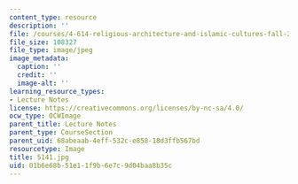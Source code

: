 ```yaml
---
content_type: resource
description: ''
file: /courses/4-614-religious-architecture-and-islamic-cultures-fall-2002/01b6e68b51e11f9b6e7c9d04baa8b35c_5141.jpg
file_size: 108327
file_type: image/jpeg
image_metadata:
  caption: ''
  credit: ''
  image-alt: ''
learning_resource_types:
- Lecture Notes
license: https://creativecommons.org/licenses/by-nc-sa/4.0/
ocw_type: OCWImage
parent_title: Lecture Notes
parent_type: CourseSection
parent_uid: 68abeaab-4eff-532c-e858-18d3ffb567bd
resourcetype: Image
title: 5141.jpg
uid: 01b6e68b-51e1-1f9b-6e7c-9d04baa8b35c
---
```

